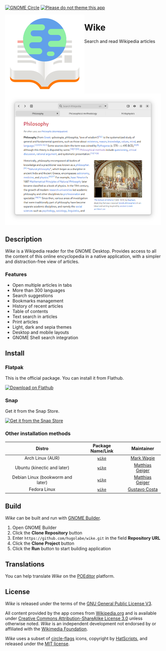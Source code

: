 [![GNOME Circle](https://gitlab.gnome.org/Teams/Circle/-/raw/master/assets/button/badge.svg)](https://circle.gnome.org)
[![Please do not theme this app](https://stopthemingmy.app/badge.svg)](https://stopthemingmy.app)

<img src="data/icons/com.github.hugolabe.Wike.svg" alt="Wike" align="left"/>

# Wike

Search and read Wikipedia articles

![](data/screenshots/wike-01.png)

## Description

*Wike* is a Wikipedia reader for the GNOME Desktop.
Provides access to all the content of this online encyclopedia in a native application, with a simpler and distraction-free view of articles.

### Features

- Open multiple articles in tabs
- More than 300 languages
- Search suggestions
- Bookmarks management
- History of recent articles
- Table of contents
- Text search in articles
- Print articles
- Light, dark and sepia themes
- Desktop and mobile layouts
- GNOME Shell search integration

## Install

### Flatpak

This is the official package. You can install it from Flathub.

<a href="https://flathub.org/apps/details/com.github.hugolabe.Wike"><img src="https://flathub.org/assets/badges/flathub-badge-en.svg" alt="Download on Flathub" width="200"/></a>

### Snap

Get it from the Snap Store.

<a href="https://snapcraft.io/wike"><img src="https://snapcraft.io/static/images/badges/en/snap-store-black.svg" alt="Get it from the Snap Store" width="200"/></a>

### Other installation methods

|Distro|Package Name/Link|Maintainer|
|:----:|:----:|:----:|
| Arch Linux (AUR) | [`wike`](https://aur.archlinux.org/packages/wike/) | [Mark Wagie](https://github.com/yochananmarqos) |
| Ubuntu (kinectic and later) | [`wike`](https://launchpad.net/ubuntu/+source/wike) | [Matthias Geiger](https://github.com/werdahias) |
| Debian Linux (bookworm and later) | [`wike`](https://tracker.debian.org/pkg/wike) | [Matthias Geiger](https://github.com/werdahias) |
| Fedora Linux | [`wike`](https://src.fedoraproject.org/rpms/wike) | [Gustavo Costa](https://github.com/xfgusta) |

## Build

*Wike* can be built and run with [GNOME Builder](https://wiki.gnome.org/Apps/Builder).

1. Open GNOME Builder
2. Click the **Clone Repository** button
3. Enter `https://github.com/hugolabe/wike.git` in the field **Repository URL**
4. Click the **Clone Project** button
5. Click the **Run** button to start building application

## Translations

You can help translate *Wike* on the [POEditor](https://poeditor.com/join/project?hash=kNgJu4MAum) platform.

## License

*Wike* is released under the terms of the [GNU General Public License V3](https://www.gnu.org/licenses/gpl-3.0.html).

All content provided by the app comes from [Wikipedia.org](https://www.wikipedia.org/) and is available under [Creative Commons Attribution-ShareAlike License 3.0](https://creativecommons.org/licenses/by-sa/3.0/) unless otherwise noted.
*Wike* is an independent development not endorsed by or affiliated with the [Wikimedia Foundation](https://wikimediafoundation.org/).

*Wike* uses a subset of [circle-flags](https://github.com/HatScripts/circle-flags) icons, copyright by [HatScripts](https://github.com/HatScripts), and released under the [MIT license](https://opensource.org/license/mit/).
